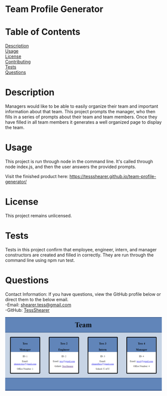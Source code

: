 

# Team Profile Generator

# Table of Contents
[Description](#description)
<br>
[Usage](#usage)
<br>
[License](#license)
<br>
[Contributing](#contributing)
<br>
[Tests](#tests)
<br>
[Questions](#questions)

# Description
  Managers would like to be able to easily organize their team and important information about that team. This project prompts the manager, who then fills in a series of prompts about their team and team members. Once they have filled in all team members it generates a well organized page to display the team.

# Usage
  This project is run through node in the command line. It's called through node index.js, and then the user answers the provided prompts.

  Visit the finished product here: https://tessshearer.github.io/team-profile-generator/

# License
  This project remains unlicensed.

# Tests
  Tests in this project confirm that employee, engineer, intern, and manager constructors are created and filled in correctly. They are run through the command line using npm run test.

# Questions
Contact Information: If you have questions, view the GitHub profile below or direct them to the below email. <br>
-Email: [shearer.tess@gmail.com](mailto:shearer.tess@gmail.com) <br>
-GitHub: [TessShearer](https://github.com/TessShearer)

![Screenshot of Team Profile Generator](./teamprofile-screenshot.png)
